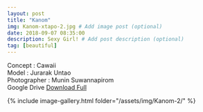 ```yaml
---
layout: post
title: "Kanom"
img: Kanom-xtapo-2.jpg # Add image post (optional)
date: 2018-09-07 08:35:00
description: Sexy Girl! # Add post description (optional)
tag: [beautiful]
---
```

Concept : Cawaii  
Model : Jurarak Untao  
Photographer : Munin Suwannapirom  
Google Drive [Download Full](http://gestyy.com/e0GHio)  


{% include image-gallery.html folder="/assets/img/Kanom-2/" %}
